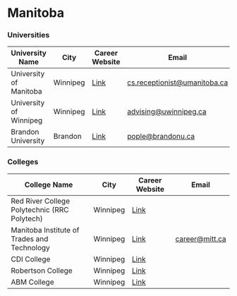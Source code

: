 # Manitoba

### Universities

| University Name        | City     | Career Website                                               | Email                        |
| ---------------------- | -------- | ------------------------------------------------------------ | ---------------------------- |
| University of Manitoba | Winnipeg | [Link](https://umanitoba.ca/career-services/career-planning) | cs.receptionist@umanitoba.ca |
| University of Winnipeg | Winnipeg | [Link](https://www.uwinnipeg.ca/career-services/)            | advising@uwinnipeg.ca        |
| Brandon University     | Brandon  | [Link](https://www.brandonu.ca/careerplanning/)              | pople@brandonu.ca            |

### Colleges

| College Name                                 | City     | Career Website                                                                        | Email          |
| -------------------------------------------- | -------- | ------------------------------------------------------------------------------------- | -------------- |
| Red River College Polytechnic (RRC Polytech) | Winnipeg | [Link](https://www.rrc.ca/careerservices/)                                            |
| Manitoba Institute of Trades and Technology  | Winnipeg | [Link](https://mitt.ca/career-and-employment-services)                                | career@mitt.ca |
| CDI College                                  | Winnipeg | [Link](https://www.cdicollege.ca/study-on-campus/manitoba/community/career-services/) |
| Robertson College                            | Winnipeg | [Link](https://www.robertsoncollege.com/)                                             |
| ABM College                                  | Winnipeg | [Link](https://www.abmcollege.com/)                                                   |
